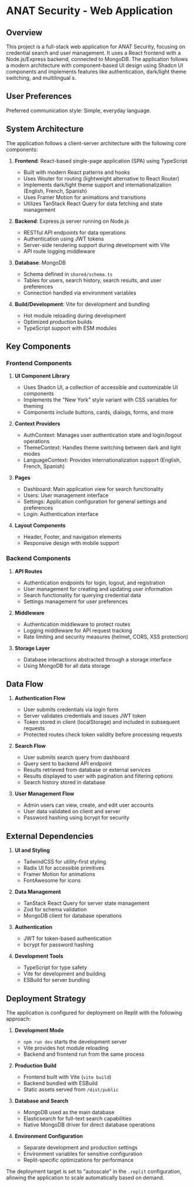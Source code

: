 # ANAT Security - Web Application

## Overview
This project is a full-stack web application for ANAT Security, focusing on credential search and user management. It uses a React frontend with a Node.js/Express backend, connected to MongoDB. The application follows a modern architecture with component-based UI design using Shadcn UI components and implements features like authentication, dark/light theme switching, and multilingual s.

## User Preferences
Preferred communication style: Simple, everyday language.

## System Architecture
The application follows a client-server architecture with the following core components:

1. **Frontend**: React-based single-page application (SPA) using TypeScript
   - Built with modern React patterns and hooks
   - Uses Wouter for routing (lightweight alternative to React Router)
   - Implements dark/light theme support and internationalization (English, French, Spanish)
   - Uses Framer Motion for animations and transitions
   - Utilizes TanStack React Query for data fetching and state management

2. **Backend**: Express.js server running on Node.js
   - RESTful API endpoints for data operations
   - Authentication using JWT tokens
   - Server-side rendering support during development with Vite
   - API route logging middleware

3. **Database**: MongoDB
   - Schema defined in `shared/schema.ts`
   - Tables for users, search history, search results, and user preferences
   - Connection handled via environment variables

4. **Build/Development**: Vite for development and bundling
   - Hot module reloading during development
   - Optimized production builds
   - TypeScript support with ESM modules

## Key Components

### Frontend Components

1. **UI Component Library**
   - Uses Shadcn UI, a collection of accessible and customizable UI components
   - Implements the "New York" style variant with CSS variables for theming
   - Components include buttons, cards, dialogs, forms, and more

2. **Context Providers**
   - AuthContext: Manages user authentication state and login/logout operations
   - ThemeContext: Handles theme switching between dark and light modes
   - LanguageContext: Provides internationalization support (English, French, Spanish)

3. **Pages**
   - Dashboard: Main application view for search functionality
   - Users: User management interface
   - Settings: Application configuration for general settings and preferences
   - Login: Authentication interface

4. **Layout Components**
   - Header, Footer, and navigation elements
   - Responsive design with mobile support

### Backend Components

1. **API Routes**
   - Authentication endpoints for login, logout, and registration
   - User management for creating and updating user information
   - Search functionality for querying credential data
   - Settings management for user preferences

2. **Middleware**
   - Authentication middleware to protect routes
   - Logging middleware for API request tracking
   - Rate limiting and security measures (helmet, CORS, XSS protection)

3. **Storage Layer**
   - Database interactions abstracted through a storage interface
   - Using MongoDB for all data storage

## Data Flow

1. **Authentication Flow**
   - User submits credentials via login form
   - Server validates credentials and issues JWT token
   - Token stored in client (localStorage) and included in subsequent requests
   - Protected routes check token validity before processing requests

2. **Search Flow**
   - User submits search query from dashboard
   - Query sent to backend API endpoint
   - Results retrieved from database or external services
   - Results displayed to user with pagination and filtering options
   - Search history stored in database

3. **User Management Flow**
   - Admin users can view, create, and edit user accounts
   - User data validated on client and server
   - Password hashing using bcrypt for security

## External Dependencies

1. **UI and Styling**
   - TailwindCSS for utility-first styling
   - Radix UI for accessible primitives
   - Framer Motion for animations
   - FontAwesome for icons

2. **Data Management**
   - TanStack React Query for server state management
   - Zod for schema validation
   - MongoDB client for database operations

3. **Authentication**
   - JWT for token-based authentication
   - bcrypt for password hashing

4. **Development Tools**
   - TypeScript for type safety
   - Vite for development and building
   - ESBuild for server bundling

## Deployment Strategy

The application is configured for deployment on Replit with the following approach:

1. **Development Mode**
   - `npm run dev` starts the development server
   - Vite provides hot module reloading
   - Backend and frontend run from the same process

2. **Production Build**
   - Frontend built with Vite (`vite build`)
   - Backend bundled with ESBuild
   - Static assets served from `/dist/public`

3. **Database and Search**
   - MongoDB used as the main database
   - Elasticsearch for full-text search capabilities
   - Native MongoDB driver for direct database operations

4. **Environment Configuration**
   - Separate development and production settings
   - Environment variables for sensitive configuration
   - Replit-specific optimizations for performance

The deployment target is set to "autoscale" in the `.replit` configuration, allowing the application to scale automatically based on demand.